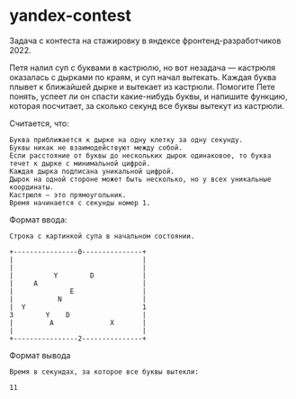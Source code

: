 # yandex-contest
Задача с контеста на стажировку в яндексе фронтенд-разработчиков 2022.

Петя налил суп с буквами в кастрюлю, но вот незадача — кастрюля оказалась с дырками по краям, и суп начал вытекать. Каждая буква плывет к ближайшей дырке и вытекает из кастрюли. Помогите Пете понять, успеет ли он спасти какие-нибудь буквы, и напишите функцию, которая посчитает, за сколько секунд все буквы вытекут из кастрюли.

Считается, что:

    Буква приближается к дырке на одну клетку за одну секунду.
    Буквы никак не взаимодействуют между собой.
    Если расстояние от буквы до нескольких дырок одинаковое, то буква течет к дырке с минимальной цифрой.
    Каждая дырка подписана уникальной цифрой.
    Дырок на одной стороне может быть несколько, но у всех уникальные координаты.
    Кастрюля — это прямоугольник.
    Время начинается с секунды номер 1.

Формат ввода:

    Строка с картинкой супа в начальном состоянии.

    +----------------0---------------+
    |                                |
    |                                |
    |          Y        D            |
    |     A                          |
    |              E                 |
    |           N                    |
    |  Y                             1
    3        Y    D                  |
    |         A              X       |
    |                                |
    +----------------2---------------+

Формат вывода

    Время в секундах, за которое все буквы вытекли:

    11



